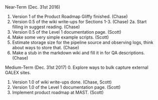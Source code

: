 Near-Term (Dec. 31st 2016)
1. Version 1 of the Product Roadmap Gliffy finished. (Chase)
2. Version 0.5 of the wiki write-ups for Sections 1-3. (Chase)
2a. Start filling in suggest reading. (Chase)
3. Version 0.5 of the Level 1 documentation page. (Scott)
4. Make some very simple example scripts. (Scott)
5. Estimate storage size for the pipeline source and observing logs, think about ways to store that. (Chase)
6. Make a stub in the markdown wiki and fill it in for QA descriptions. (Chase)

Medium-Term (Dec. 31st 2017)
0. Explore ways to bulk capture external GALEX sites.
1. Version 1.0 of wiki write-ups done. (Chase, Scott)
2. Version 1.0 of the Level 1 documentation page. (Scott)
3. Implement product roadmap at MAST. (Scott)
